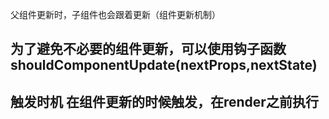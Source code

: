 父组件更新时，子组件也会跟着更新（组件更新机制）

## 为了避免不必要的组件更新，可以使用钩子函数shouldComponentUpdate(nextProps,nextState)

## 触发时机 在组件更新的时候触发，在render之前执行